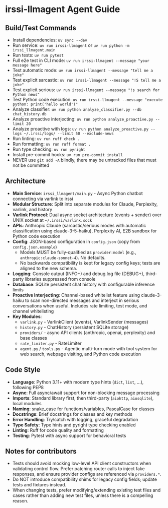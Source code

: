 # irssi-llmagent Agent Guide

## Build/Test Commands
- Install dependencies: `uv sync --dev`
- Run service: `uv run irssi-llmagent` or `uv run python -m irssi_llmagent.main`
- Run tests: `uv run pytest`
- Full e2e test in CLI mode: `uv run irssi-llmagent --message "your message here"`
- Test automatic mode: `uv run irssi-llmagent --message "tell me a joke"`
- Test explicit sarcastic: `uv run irssi-llmagent --message "!S tell me a joke"`
- Test explicit serious: `uv run irssi-llmagent --message "!s search for Python news"`
- Test Python code execution: `uv run irssi-llmagent --message "execute python: print('hello world')"`
- Analyze classifier: `uv run python analyze_classifier.py --db chat_history.db`
- Analyze proactive interjecting: `uv run python analyze_proactive.py --limit 20`
- Analyze proactive with logs: `uv run python analyze_proactive.py --logs ~/.irssi/logs/ --limit 50 --exclude-news`
- Run linting: `uv run ruff check .`
- Run formatting: `uv run ruff format .`
- Run type checking: `uv run pyright`
- Install pre-commit hooks: `uv run pre-commit install`
- NEVER use `git add -A` blindly, there may be untracked files that must not be committed

## Architecture
- **Main Service**: `irssi_llmagent/main.py` - Async Python chatbot connecting via varlink to irssi
- **Modular Structure**: Split into separate modules for Claude, Perplexity, varlink, and history
- **Varlink Protocol**: Dual async socket architecture (events + sender) over UNIX socket at `~/.irssi/varlink.sock`
- **APIs**: Anthropic Claude (sarcastic/serious modes with automatic classification using claude-3-5-haiku), Perplexity AI, E2B sandbox for Python code execution
- **Config**: JSON-based configuration in `config.json` (copy from `config.json.example`)
  - Models MUST be fully-qualified as `provider:model` (e.g., `anthropic:claude-sonnet-4`). No defaults.
  - No backwards compatibility is kept for legacy config keys; tests are aligned to the new schema.
- **Logging**: Console output (INFO+) and debug.log file (DEBUG+), third-party libraries suppressed from console
- **Database**: SQLite persistent chat history with configurable inference limits
- **Proactive Interjecting**: Channel-based whitelist feature using claude-3-haiku to scan non-directed messages and interject in serious conversations when useful. Includes rate limiting, test mode, and channel whitelisting
- **Key Modules**:
  - `varlink.py` - VarlinkClient (events), VarlinkSender (messages)
  - `history.py` - ChatHistory (persistent SQLite storage)
  - `providers/` - async API clients (anthropic, openai, perplexity) and base classes
  - `rate_limiter.py` - RateLimiter
  - `agent.py` / `tools.py` - Agentic multi-turn mode with tool system for web search, webpage visiting, and Python code execution

## Code Style
- **Language**: Python 3.11+ with modern type hints (`dict`, `list`, ...), following PEP8
- **Async**: Full async/await support for non-blocking message processing
- **Imports**: Standard library first, then third-party (`aiohttp`, `aiosqlite`), local modules
- **Naming**: snake_case for functions/variables, PascalCase for classes
- **Docstrings**: Brief docstrings for classes and key methods
- **Error Handling**: Try/catch with logging, graceful degradation
- **Type Safety**: Type hints and pyright type checking enabled
- **Linting**: Ruff for code quality and formatting
- **Testing**: Pytest with async support for behavioral tests

## Notes for contributors
- Tests should avoid mocking low-level API client constructors when validating control flow. Prefer patching router calls to inject fake responses, and ensure provider configs are referenced via `providers.*`.
- Do NOT introduce compatibility shims for legacy config fields; update tests and fixtures instead.
- When changing tests, prefer modifying/extending existing test files and cases rather than adding new test files, unless there is a compelling reason.
